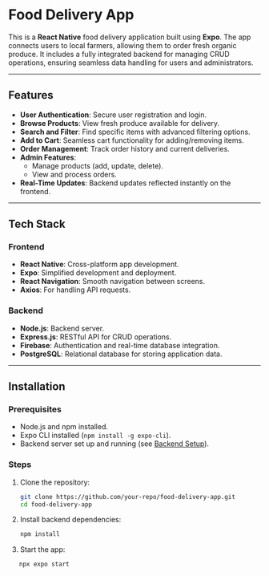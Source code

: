 # Food Delivery App

This is a **React Native** food delivery application built using **Expo**. The app connects users to local farmers, allowing them to order fresh organic produce. It includes a fully integrated backend for managing CRUD operations, ensuring seamless data handling for users and administrators.

---

## Features

- **User Authentication**: Secure user registration and login.
- **Browse Products**: View fresh produce available for delivery.
- **Search and Filter**: Find specific items with advanced filtering options.
- **Add to Cart**: Seamless cart functionality for adding/removing items.
- **Order Management**: Track order history and current deliveries.
- **Admin Features**:
  - Manage products (add, update, delete).
  - View and process orders.
- **Real-Time Updates**: Backend updates reflected instantly on the frontend.

---

## Tech Stack

### Frontend

- **React Native**: Cross-platform app development.
- **Expo**: Simplified development and deployment.
- **React Navigation**: Smooth navigation between screens.
- **Axios**: For handling API requests.

### Backend

- **Node.js**: Backend server.
- **Express.js**: RESTful API for CRUD operations.
- **Firebase**: Authentication and real-time database integration.
- **PostgreSQL**: Relational database for storing application data.

---

## Installation

### Prerequisites

- Node.js and npm installed.
- Expo CLI installed (`npm install -g expo-cli`).
- Backend server set up and running (see [Backend Setup](#backend-setup)).

### Steps

1. Clone the repository:

   ```bash
   git clone https://github.com/your-repo/food-delivery-app.git
   cd food-delivery-app

   ```

2. Install backend dependencies:

   ```bash
   npm install

   ```

3. Start the app:

```bash
   npx expo start
```
